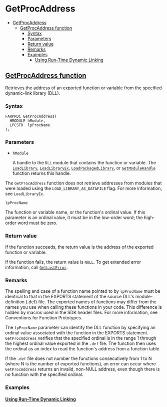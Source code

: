 # GetProcAddress 

- [GetProcAddress](#getprocaddress)
  - [GetProcAddress function](#getprocaddress-function)
    - [Syntax](#syntax)
    - [Parameters](#parameters)
    - [Return value](#return-value)
    - [Remarks](#remarks)
    - [Examples](#examples)
      - [Using Run-Time Dynamic Linking](#using-run-time-dynamic-linking)

## [GetProcAddress function](https://docs.microsoft.com/en-us/windows/win32/api/libloaderapi/nf-libloaderapi-getprocaddress)

Retrieves the address of an exported function or variable from the specified dynamic-link library (DLL).

### Syntax

    FARPROC GetProcAddress(
      HMODULE hModule,
      LPCSTR  lpProcName
    );

### Parameters

- `hModule`

  A handle to the `DLL` module that contains the function or variable. The [`LoadLibrary`](https://docs.microsoft.com/en-us/windows/desktop/api/libloaderapi/nf-libloaderapi-loadlibrarya), [`LoadLibraryEx`](https://docs.microsoft.com/en-us/windows/desktop/api/libloaderapi/nf-libloaderapi-loadlibraryexa), [`LoadPackagedLibrary`](https://docs.microsoft.com/en-us/windows/desktop/api/winbase/nf-winbase-loadpackagedlibrary), or [`GetModuleHandle`](https://docs.microsoft.com/en-us/windows/desktop/api/libloaderapi/nf-libloaderapi-getmodulehandlea) function returns this handle.

The `GetProcAddress` function does not retrieve addresses from modules that were loaded using the `LOAD_LIBRARY_AS_DATAFILE` flag. For more information, see `LoadLibraryEx`.

`lpProcName`

  The function or variable name, or the function's ordinal value. If this parameter is an ordinal value, it must be in the low-order word; the high-order word must be zero.

### Return value

If the function succeeds, the return value is the address of the exported function or variable.

If the function fails, the return value is `NULL`. To get extended error information, call [`GetLastError`](https://docs.microsoft.com/en-us/windows/desktop/api/errhandlingapi/nf-errhandlingapi-getlasterror).

### Remarks

The spelling and case of a function name pointed to by `lpProcName` must be identical to that in the EXPORTS statement of the source DLL's module-definition (.def) file. The exported names of functions may differ from the names you use when calling these functions in your code. This difference is hidden by macros used in the SDK header files. For more information, see Conventions for Function Prototypes.

The `lpProcName` parameter can identify the DLL function by specifying an ordinal value associated with the function in the EXPORTS statement. `GetProcAddress` verifies that the specified ordinal is in the range 1 through the highest ordinal value exported in the `.def` file. The function then uses the ordinal as an index to read the function's address from a function table.

If the `.def` file does not number the functions consecutively from 1 to N (where N is the number of exported functions), an error can occur where `GetProcAddress` returns an invalid, non-NULL address, even though there is no function with the specified ordinal.

### Examples

#### [Using Run-Time Dynamic Linking](https://docs.microsoft.com/en-us/windows/win32/dlls/using-run-time-dynamic-linking)
